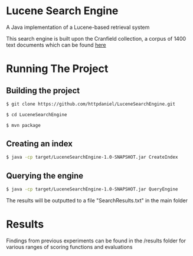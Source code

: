 # Lucene Search Engine

A Java implementation of a Lucene-based retrieval system

This search engine is built upon the Cranfield collection, a corpus of 1400 text documents which can be found [here](http://ir.dcs.gla.ac.uk/resources/test_collections/cran/)

# Running The Project

## Building the project

``` sh
$ git clone https://github.com/httpdaniel/LuceneSearchEngine.git

$ cd LuceneSearchEngine

$ mvn package
```

## Creating an index

``` sh
$ java -cp target/LuceneSearchEngine-1.0-SNAPSHOT.jar CreateIndex
```

## Querying the engine

``` sh
$ java -cp target/LuceneSearchEngine-1.0-SNAPSHOT.jar QueryEngine
```

The results will be outputted to a file "SearchResults.txt" in the main folder

# Results 

Findings from previous experiments can be found in the /results folder for various ranges of scoring functions and evaluations
